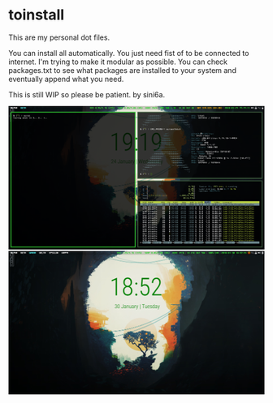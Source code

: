 # toinstall
This are my personal dot files. 

You can install all automatically. You just need fist of to be connected to internet. 
I'm trying to make it modular as possible. 
You can check packages.txt to see what packages are installed to your system and eventually append what you need.

This is still WIP so please be patient. 
by sini6a.

![Alt text](/screenshots/scrot1.png?raw=true "Screenshot Fake Busy")
![Alt text](/screenshots/scrot2.png?raw=true "Screenshot Clean")
